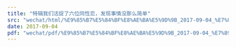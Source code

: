 ```yaml
---
title: "特辑我们活捉了六位同性恋，发现事情没那么简单"
src: "wechat/html/%E9%85%B7%E5%84%BF%E8%AE%BA%E5%9D%9B_2017-09-04_%E7%89%B9%E8%BE%91%E6%88%91%E4%BB%AC%E6%B4%BB%E6%8D%89%E4%BA%86%E5%85%AD%E4%BD%8D%E5%90%8C%E6%80%A7%E6%81%8B%EF%BC%8C%E5%8F%91%E7%8E%B0%E4%BA%8B%E6%83%85%E6%B2%A1%E9%82%A3%E4%B9%88%E7%AE%80%E5%8D%95.html"
date: 2017-09-04
pdf: "wechat/pdf/%E9%85%B7%E5%84%BF%E8%AE%BA%E5%9D%9B_2017-09-04_%E7%89%B9%E8%BE%91%E6%88%91%E4%BB%AC%E6%B4%BB%E6%8D%89%E4%BA%86%E5%85%AD%E4%BD%8D%E5%90%8C%E6%80%A7%E6%81%8B%EF%BC%8C%E5%8F%91%E7%8E%B0%E4%BA%8B%E6%83%85%E6%B2%A1%E9%82%A3%E4%B9%88%E7%AE%80%E5%8D%95.pdf"
---
```

